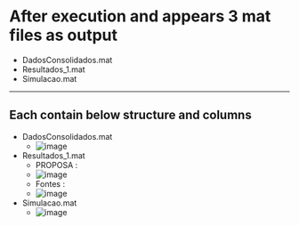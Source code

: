 # After execution and appears 3 mat files as output

- DadosConsolidados.mat
- Resultados_1.mat
- Simulacao.mat

------

## Each contain below structure and columns
- DadosConsolidados.mat
  - ![image](https://github.com/brian09088/Energy-efficient-routing-in-LEO-satellite-networks/assets/72643996/fbb61337-fb06-43a8-8158-7a6c4d7c76c1)
- Resultados_1.mat
  - PROPOSA :
  - ![image](https://github.com/brian09088/Energy-efficient-routing-in-LEO-satellite-networks/assets/72643996/5c981704-6bdb-4d13-a06a-77ef0e292a8b)
  - Fontes :
  - ![image](https://github.com/brian09088/Energy-efficient-routing-in-LEO-satellite-networks/assets/72643996/7ac3c4fb-a930-45c1-b4c5-8c1d3502e85b)
- Simulacao.mat
  - ![image](https://github.com/brian09088/Energy-efficient-routing-in-LEO-satellite-networks/assets/72643996/a3eddc50-5206-4645-a621-697e84eb1d3e)
